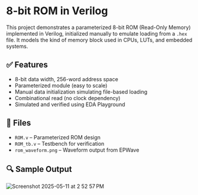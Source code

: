 #  8-bit ROM in Verilog

This project demonstrates a parameterized 8-bit ROM (Read-Only Memory) implemented in Verilog, initialized manually to emulate loading from a `.hex` file. It models the kind of memory block used in CPUs, LUTs, and embedded systems.

## ✅ Features

- 8-bit data width, 256-word address space
- Parameterized module (easy to scale)
- Manual data initialization simulating file-based loading
- Combinational read (no clock dependency)
- Simulated and verified using EDA Playground

## 📁 Files

- `ROM.v` – Parameterized ROM design
- `ROM_tb.v` – Testbench for verification
- `rom_waveform.png` – Waveform output from EPWave

## 🔍 Sample Output

![Screenshot 2025-05-11 at 2 52 57 PM](https://github.com/user-attachments/assets/83d1cbfd-11ae-4739-ac67-545e6237572d)
